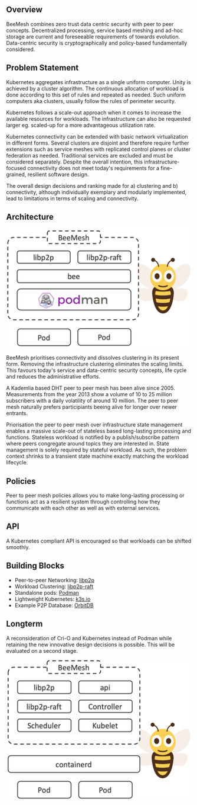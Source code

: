 ## Overview
BeeMesh combines zero trust data centric security with peer to peer concepts. Decentralized processing, service based meshing and ad-hoc storage are current and foreseeable requirements of towards evolution. Data-centric security is cryptographically and policy-based fundamentally considered.

## Problem Statement
Kubernetes aggregates infrastructure as a single uniform computer. Unity is achieved by a cluster algorithm. The continuous allocation of workload is done according to this set of rules and repeated as needed. Such uniform computers aka clusters, usually follow the rules of perimeter security.

Kubernetes follows a scale-out approach when it comes to increase the available resources for workloads. The infrastructure can also be requested larger eg. scaled-up for a more advantageous utilization rate.

Kubernetes connectivity can be extended with basic network virtualization in different forms. Several clusters are disjoint and therefore require further extensions such as service meshes with replicated control planes or cluster federation as needed. Traditional services are excluded and must be considered separately. Despite the overall intention, this infrastructure-focused connectivity does not meet today's requirements for a fine-grained, resilient software design.

The overall design decisions and ranking made for a) clustering and b) connectivity, although individually exemplary and modularly implemented, lead to limitations in terms of scaling and connectivity.


## Architecture
![BeeMesh Binary](assets/img/prototype.png)

BeeMesh prioritises connectivity and dissolves clustering in its present form. Removing the infrastructure clustering eliminates the scaling limits. This favours today's service and data-centric security concepts, life cycle and reduces the administrative efforts.

A Kademlia based DHT peer to peer mesh has been alive since 2005. Measurements from the year 2013 show a volume of 10 to 25 million subscribers with a daily volatility of around 10 million. The peer to peer mesh naturally prefers participiants beeing alive for longer over newer entrants. 

Priorisation the peer to peer mesh over infrastructure state management enables a massive scale-out of stateless based long-lasting processing and functions. Stateless workload is notified by a publish/subscribe pattern where peers congregate around topics they are interested in. State management is solely required by stateful workload. As such, the problem context shrinks to a transient state machine exactly matching the workload lifecycle.

## Policies
Peer to peer mesh policies allows you to make long-lasting processing or functions act as a resilient system through controlling how they communicate with each other as well as with external services.


## API
A Kubernetes compliant API is encouraged so that workloads can be shifted smoothly.


## Building Blocks
* Peer-to-peer Networking: [libp2p](https://libp2p.io/)
* Workload Clustering: [libp2p-raft](https://github.com/libp2p/go-libp2p-raft)
* Standalone pods: [Podman](https://github.com/containers/libpod)
* Lightweight Kubernetes: [k3s.io](https://k3s.io/)
* Example P2P Database: [OrbitDB](https://github.com/orbitdb)


## Longterm
A reconsideration of Cri-O and Kubernetes instead of Podman while retaining the new innovative design decisions is possible. This will be evaluated on a second stage.

![BeeMesh Binary](assets/img/beemesh.png)
